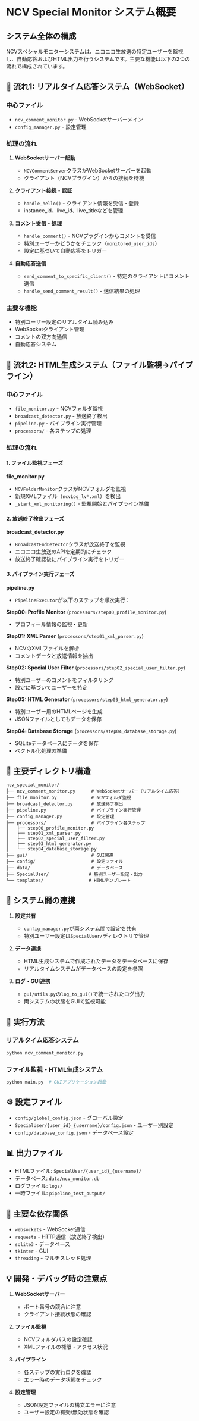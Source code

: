 # NCV Special Monitor システム概要

## システム全体の構成

NCVスペシャルモニターシステムは、ニコニコ生放送の特定ユーザーを監視し、自動応答およびHTML出力を行うシステムです。主要な機能は以下の2つの流れで構成されています。

## 🔴 流れ1: リアルタイム応答システム（WebSocket）

### 中心ファイル
- `ncv_comment_monitor.py` - WebSocketサーバーメイン
- `config_manager.py` - 設定管理

### 処理の流れ
1. **WebSocketサーバー起動**
   - `NCVCommentServer`クラスがWebSocketサーバーを起動
   - クライアント（NCVプラグイン）からの接続を待機

2. **クライアント接続・認証**
   - `handle_hello()` - クライアント情報を受信・登録
   - instance_id、live_id、live_titleなどを管理

3. **コメント受信・処理**
   - `handle_comment()` - NCVプラグインからコメントを受信
   - 特別ユーザーかどうかをチェック（`monitored_user_ids`）
   - 設定に基づいて自動応答をトリガー

4. **自動応答送信**
   - `send_comment_to_specific_client()` - 特定のクライアントにコメント送信
   - `handle_send_comment_result()` - 送信結果の処理

### 主要な機能
- 特別ユーザー設定のリアルタイム読み込み
- WebSocketクライアント管理
- コメントの双方向通信
- 自動応答システム

## 🔵 流れ2: HTML生成システム（ファイル監視→パイプライン）

### 中心ファイル
- `file_monitor.py` - NCVフォルダ監視
- `broadcast_detector.py` - 放送終了検出
- `pipeline.py` - パイプライン実行管理
- `processors/` - 各ステップの処理

### 処理の流れ

#### 1. ファイル監視フェーズ
**file_monitor.py**
- `NCVFolderMonitor`クラスがNCVフォルダを監視
- 新規XMLファイル（`ncvLog_lv*.xml`）を検出
- `_start_xml_monitoring()` - 監視開始とパイプライン準備

#### 2. 放送終了検出フェーズ
**broadcast_detector.py**
- `BroadcastEndDetector`クラスが放送終了を監視
- ニコニコ生放送のAPIを定期的にチェック
- 放送終了確認後にパイプライン実行をトリガー

#### 3. パイプライン実行フェーズ
**pipeline.py**
- `PipelineExecutor`が以下のステップを順次実行：

**Step00: Profile Monitor** (`processors/step00_profile_monitor.py`)
- プロフィール情報の監視・更新

**Step01: XML Parser** (`processors/step01_xml_parser.py`)
- NCVのXMLファイルを解析
- コメントデータと放送情報を抽出

**Step02: Special User Filter** (`processors/step02_special_user_filter.py`)
- 特別ユーザーのコメントをフィルタリング
- 設定に基づいてユーザーを特定

**Step03: HTML Generator** (`processors/step03_html_generator.py`)
- 特別ユーザー用のHTMLページを生成
- JSONファイルとしてもデータを保存

**Step04: Database Storage** (`processors/step04_database_storage.py`)
- SQLiteデータベースにデータを保存
- ベクトル化処理の準備

## 📁 主要ディレクトリ構造

```
ncv_special_monitor/
├── ncv_comment_monitor.py      # WebSocketサーバー（リアルタイム応答）
├── file_monitor.py             # NCVフォルダ監視
├── broadcast_detector.py       # 放送終了検出
├── pipeline.py                 # パイプライン実行管理
├── config_manager.py           # 設定管理
├── processors/                 # パイプライン各ステップ
│   ├── step00_profile_monitor.py
│   ├── step01_xml_parser.py
│   ├── step02_special_user_filter.py
│   ├── step03_html_generator.py
│   └── step04_database_storage.py
├── gui/                        # GUI関連
├── config/                     # 設定ファイル
├── data/                       # データベース
├── SpecialUser/               # 特別ユーザー設定・出力
└── templates/                 # HTMLテンプレート
```

## 🔗 システム間の連携

1. **設定共有**
   - `config_manager.py`が両システム間で設定を共有
   - 特別ユーザー設定は`SpecialUser/`ディレクトリで管理

2. **データ連携**
   - HTML生成システムで作成されたデータをデータベースに保存
   - リアルタイムシステムがデータベースの設定を参照

3. **ログ・GUI連携**
   - `gui/utils.py`の`log_to_gui()`で統一されたログ出力
   - 両システムの状態をGUIで監視可能

## 🚀 実行方法

### リアルタイム応答システム
```bash
python ncv_comment_monitor.py
```

### ファイル監視・HTML生成システム
```bash
python main.py  # GUIアプリケーション起動
```

## ⚙️ 設定ファイル

- `config/global_config.json` - グローバル設定
- `SpecialUser/{user_id}_{username}/config.json` - ユーザー別設定
- `config/database_config.json` - データベース設定

## 📊 出力ファイル

- HTMLファイル: `SpecialUser/{user_id}_{username}/`
- データベース: `data/ncv_monitor.db`
- ログファイル: `logs/`
- 一時ファイル: `pipeline_test_output/`

## 🔧 主要な依存関係

- `websockets` - WebSocket通信
- `requests` - HTTP通信（放送終了検出）
- `sqlite3` - データベース
- `tkinter` - GUI
- `threading` - マルチスレッド処理

## 💡 開発・デバッグ時の注意点

1. **WebSocketサーバー**
   - ポート番号の競合に注意
   - クライアント接続状態の確認

2. **ファイル監視**
   - NCVフォルダパスの設定確認
   - XMLファイルの権限・アクセス状況

3. **パイプライン**
   - 各ステップの実行ログを確認
   - エラー時のデータ状態をチェック

4. **設定管理**
   - JSON設定ファイルの構文エラーに注意
   - ユーザー設定の有効/無効状態を確認
